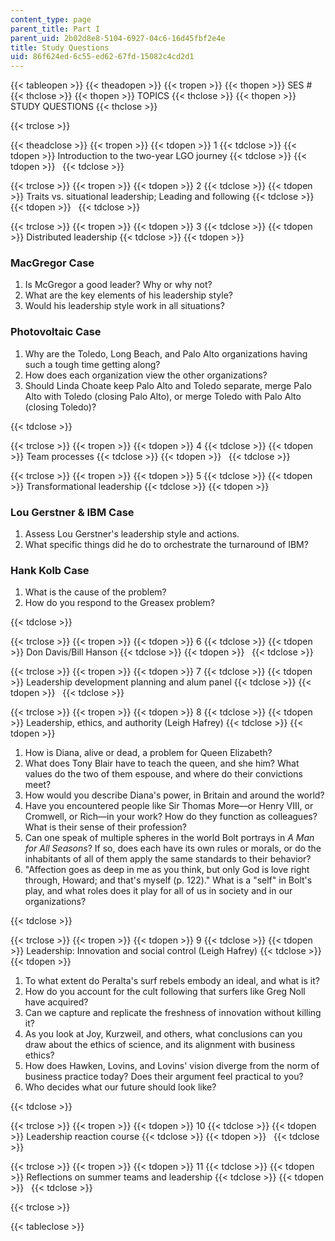 ```yaml
---
content_type: page
parent_title: Part I
parent_uid: 2b02d8e8-5104-6927-04c6-16d45fbf2e4e
title: Study Questions
uid: 86f624ed-6c55-ed62-67fd-15082c4cd2d1
---
```


{{< tableopen >}}
{{< theadopen >}}
{{< tropen >}}
{{< thopen >}}
SES #
{{< thclose >}}
{{< thopen >}}
TOPICS
{{< thclose >}}
{{< thopen >}}
STUDY QUESTIONS
{{< thclose >}}

{{< trclose >}}

{{< theadclose >}}
{{< tropen >}}
{{< tdopen >}}
1
{{< tdclose >}}
{{< tdopen >}}
Introduction to the two-year LGO journey
{{< tdclose >}}
{{< tdopen >}}
 
{{< tdclose >}}

{{< trclose >}}
{{< tropen >}}
{{< tdopen >}}
2
{{< tdclose >}}
{{< tdopen >}}
Traits vs. situational leadership; Leading and following
{{< tdclose >}}
{{< tdopen >}}
 
{{< tdclose >}}

{{< trclose >}}
{{< tropen >}}
{{< tdopen >}}
3
{{< tdclose >}}
{{< tdopen >}}
Distributed leadership
{{< tdclose >}}
{{< tdopen >}}


### MacGregor Case

1.  Is McGregor a good leader? Why or why not?
2.  What are the key elements of his leadership style?
3.  Would his leadership style work in all situations?

### Photovoltaic Case

1.  Why are the Toledo, Long Beach, and Palo Alto organizations having such a tough time getting along?
2.  How does each organization view the other organizations?
3.  Should Linda Choate keep Palo Alto and Toledo separate, merge Palo Alto with Toledo (closing Palo Alto), or merge Toledo with Palo Alto (closing Toledo)?


{{< tdclose >}}

{{< trclose >}}
{{< tropen >}}
{{< tdopen >}}
4
{{< tdclose >}}
{{< tdopen >}}
Team processes
{{< tdclose >}}
{{< tdopen >}}
 
{{< tdclose >}}

{{< trclose >}}
{{< tropen >}}
{{< tdopen >}}
5
{{< tdclose >}}
{{< tdopen >}}
Transformational leadership
{{< tdclose >}}
{{< tdopen >}}


### Lou Gerstner & IBM Case

1.  Assess Lou Gerstner's leadership style and actions.
2.  What specific things did he do to orchestrate the turnaround of IBM?

### Hank Kolb Case

1.  What is the cause of the problem?
2.  How do you respond to the Greasex problem?


{{< tdclose >}}

{{< trclose >}}
{{< tropen >}}
{{< tdopen >}}
6
{{< tdclose >}}
{{< tdopen >}}
Don Davis/Bill Hanson
{{< tdclose >}}
{{< tdopen >}}
 
{{< tdclose >}}

{{< trclose >}}
{{< tropen >}}
{{< tdopen >}}
7
{{< tdclose >}}
{{< tdopen >}}
Leadership development planning and alum panel
{{< tdclose >}}
{{< tdopen >}}
 
{{< tdclose >}}

{{< trclose >}}
{{< tropen >}}
{{< tdopen >}}
8
{{< tdclose >}}
{{< tdopen >}}
Leadership, ethics, and authority (Leigh Hafrey)
{{< tdclose >}}
{{< tdopen >}}


1.  How is Diana, alive or dead, a problem for Queen Elizabeth?
2.  What does Tony Blair have to teach the queen, and she him? What values do the two of them espouse, and where do their convictions meet?
3.  How would you describe Diana's power, in Britain and around the world?
4.  Have you encountered people like Sir Thomas More—or Henry VIII, or Cromwell, or Rich—in your work? How do they function as colleagues? What is their sense of their profession?
5.  Can one speak of multiple spheres in the world Bolt portrays in _A Man for All Seasons_? If so, does each have its own rules or morals, or do the inhabitants of all of them apply the same standards to their behavior?
6.  "Affection goes as deep in me as you think, but only God is love right through, Howard; and that's myself (p. 122)." What is a "self" in Bolt's play, and what roles does it play for all of us in society and in our organizations?


{{< tdclose >}}

{{< trclose >}}
{{< tropen >}}
{{< tdopen >}}
9
{{< tdclose >}}
{{< tdopen >}}
Leadership: Innovation and social control (Leigh Hafrey)
{{< tdclose >}}
{{< tdopen >}}


1.  To what extent do Peralta's surf rebels embody an ideal, and what is it?
2.  How do you account for the cult following that surfers like Greg Noll have acquired?
3.  Can we capture and replicate the freshness of innovation without killing it?
4.  As you look at Joy, Kurzweil, and others, what conclusions can you draw about the ethics of science, and its alignment with business ethics?
5.  How does Hawken, Lovins, and Lovins' vision diverge from the norm of business practice today? Does their argument feel practical to you?
6.  Who decides what our future should look like?


{{< tdclose >}}

{{< trclose >}}
{{< tropen >}}
{{< tdopen >}}
10
{{< tdclose >}}
{{< tdopen >}}
Leadership reaction course
{{< tdclose >}}
{{< tdopen >}}
 
{{< tdclose >}}

{{< trclose >}}
{{< tropen >}}
{{< tdopen >}}
11
{{< tdclose >}}
{{< tdopen >}}
Reflections on summer teams and leadership
{{< tdclose >}}
{{< tdopen >}}
 
{{< tdclose >}}

{{< trclose >}}

{{< tableclose >}}